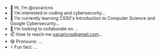 - 👋 Hi, I’m @oscaricns 
- 👀 I’m interested in coding and cybersecurity...
- 🌱 I’m currently learning CS50's Introduction to Computer Science and Google Cybersecurity...
- 💞️ I’m looking to collaborate on ...
- 📫 How to reach me oscaricns@gmail.com...
- 😄 Pronouns: ...
- ⚡ Fun fact: ...

<!---
oscaricns/oscaricns is a ✨ special ✨ repository because its `README.md` (this file) appears on your GitHub profile.
You can click the Preview link to take a look at your changes.
--->

